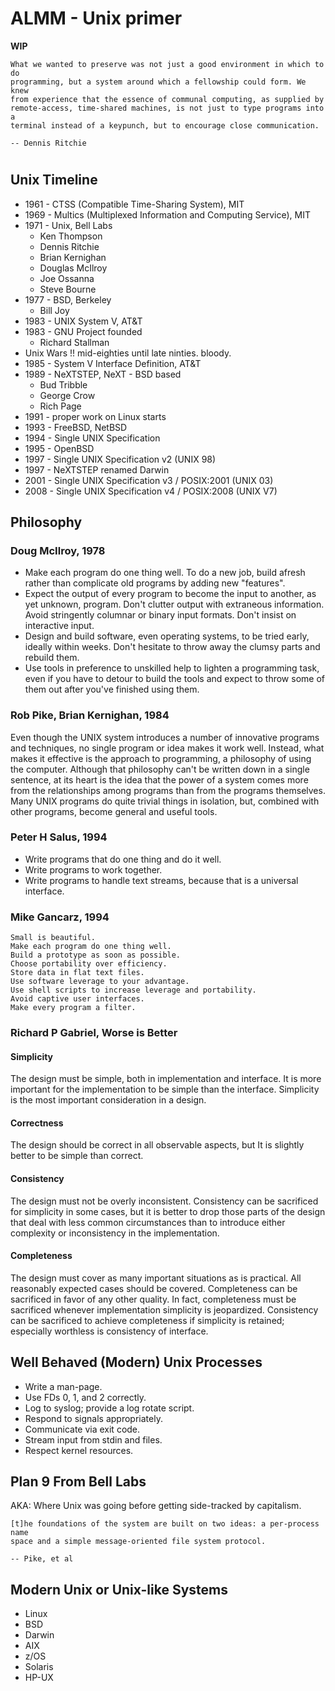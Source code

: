 # ALMM - Unix primer
**WIP**

```
What we wanted to preserve was not just a good environment in which to do
programming, but a system around which a fellowship could form. We knew
from experience that the essence of communal computing, as supplied by
remote-access, time-shared machines, is not just to type programs into a
terminal instead of a keypunch, but to encourage close communication.

-- Dennis Ritchie
```


# 


## Unix Timeline

* 1961 - CTSS (Compatible Time-Sharing System), MIT
* 1969 - Multics (Multiplexed Information and Computing Service), MIT
* 1971 - Unix, Bell Labs
  * Ken Thompson
  * Dennis Ritchie
  * Brian Kernighan
  * Douglas McIlroy
  * Joe Ossanna
  * Steve Bourne
* 1977 - BSD, Berkeley
  * Bill Joy
* 1983 - UNIX System V, AT&T
* 1983 - GNU Project founded
  * Richard Stallman
* Unix Wars !! mid-eighties until late ninties. bloody.
* 1985 - System V Interface Definition, AT&T
* 1989 - NeXTSTEP, NeXT - BSD based
  * Bud Tribble
  * George Crow
  * Rich Page
* 1991 - proper work on Linux starts
* 1993 - FreeBSD, NetBSD
* 1994 - Single UNIX Specification
* 1995 - OpenBSD
* 1997 - Single UNIX Specification v2 (UNIX 98)
* 1997 - NeXTSTEP renamed Darwin
* 2001 - Single UNIX Specification v3 / POSIX:2001 (UNIX 03)
* 2008 - Single UNIX Specification v4 / POSIX:2008 (UNIX V7)


## Philosophy

### Doug McIlroy, 1978

* Make each program do one thing well. To do a new job, build afresh rather than complicate old programs by adding new "features".
* Expect the output of every program to become the input to another, as yet unknown, program. Don't clutter output with extraneous information. Avoid stringently columnar or binary input formats. Don't insist on interactive input.
* Design and build software, even operating systems, to be tried early, ideally within weeks. Don't hesitate to throw away the clumsy parts and rebuild them.
* Use tools in preference to unskilled help to lighten a programming task, even if you have to detour to build the tools and expect to throw some of them out after you've finished using them.


### Rob Pike, Brian Kernighan, 1984

Even though the UNIX system introduces a number of innovative programs and
techniques, no single program or idea makes it work well. Instead, what
makes it effective is the approach to programming, a philosophy of using
the computer. Although that philosophy can't be written down in a single
sentence, at its heart is the idea that the power of a system comes more
from the relationships among programs than from the programs themselves. Many
UNIX programs do quite trivial things in isolation, but, combined with other
programs, become general and useful tools.


### Peter H Salus, 1994

* Write programs that do one thing and do it well.
* Write programs to work together.
* Write programs to handle text streams, because that is a universal interface.


### Mike Gancarz, 1994


```
Small is beautiful.
Make each program do one thing well.
Build a prototype as soon as possible.
Choose portability over efficiency.
Store data in flat text files.
Use software leverage to your advantage.
Use shell scripts to increase leverage and portability.
Avoid captive user interfaces.
Make every program a filter.
```


### Richard P Gabriel, Worse is Better

#### Simplicity
The design must be simple, both in implementation and interface. It is more important for the implementation to be simple than the interface. Simplicity is the most important consideration in a design.

#### Correctness
The design should be correct in all observable aspects, but It is slightly better to be simple than correct.

#### Consistency
The design must not be overly inconsistent. Consistency can be sacrificed for simplicity in some cases, but it is better to drop those parts of the design that deal with less common circumstances than to introduce either complexity or inconsistency in the implementation.

#### Completeness
The design must cover as many important situations as is practical. All reasonably expected cases should be covered. Completeness can be sacrificed in favor of any other quality. In fact, completeness must be sacrificed whenever implementation simplicity is jeopardized. Consistency can be sacrificed to achieve completeness if simplicity is retained; especially worthless is consistency of interface.


## Well Behaved (Modern) Unix Processes

* Write a man-page.
* Use FDs 0, 1, and 2 correctly.
* Log to syslog; provide a log rotate script.
* Respond to signals appropriately.
* Communicate via exit code.
* Stream input from stdin and files.
* Respect kernel resources.


## Plan 9 From Bell Labs

AKA: Where Unix was going before getting side-tracked by capitalism.

```
[t]he foundations of the system are built on two ideas: a per-process name
space and a simple message-oriented file system protocol.

-- Pike, et al
```


## Modern Unix or Unix-like Systems

* Linux
* BSD
* Darwin
* AIX
* z/OS
* Solaris
* HP-UX
